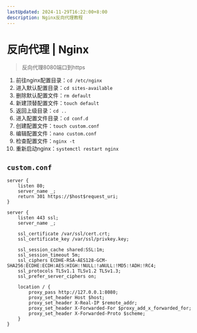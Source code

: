 ```yaml
---
lastUpdated: 2024-11-29T16:22:00+8:00
description: Nginx反向代理教程
---
```


# 反向代理 | Nginx

> 反向代理8080端口到https

1. 前往nginx配置目录：`cd /etc/nginx`
2. 进入默认配置目录：`cd sites-available`
3. 删除默认配置文件：`rm default`
4. 新建顶替配置文件：`touch default`
5. 返回上级目录：`cd ..`
6. 进入配置文件目录：`cd conf.d`
7. 创建配置文件：`touch custom.conf`
8. 编辑配置文件：`nano custom.conf`
9. 检查配置文件：`nginx -t`
10. 重新启动nginx：`systemctl restart nginx`

## `custom.conf`

```nginx
server {
    listen 80;
    server_name _;
    return 301 https://$host$request_uri;
}

server {
    listen 443 ssl;
    server_name _;

    ssl_certificate /var/ssl/cert.crt;
    ssl_certificate_key /var/ssl/privkey.key;

    ssl_session_cache shared:SSL:1m;
    ssl_session_timeout 5m;
    ssl_ciphers ECDHE-RSA-AES128-GCM-SHA256:ECDHE:ECDH:AES:HIGH:!NULL:!aNULL:!MD5:!ADH:!RC4;
    ssl_protocols TLSv1.1 TLSv1.2 TLSv1.3;
    ssl_prefer_server_ciphers on;

    location / {
        proxy_pass http://127.0.0.1:8080;
        proxy_set_header Host $host;
        proxy_set_header X-Real-IP $remote_addr;
        proxy_set_header X-Forwarded-For $proxy_add_x_forwarded_for;
        proxy_set_header X-Forwarded-Proto $scheme;
    }
}
```

